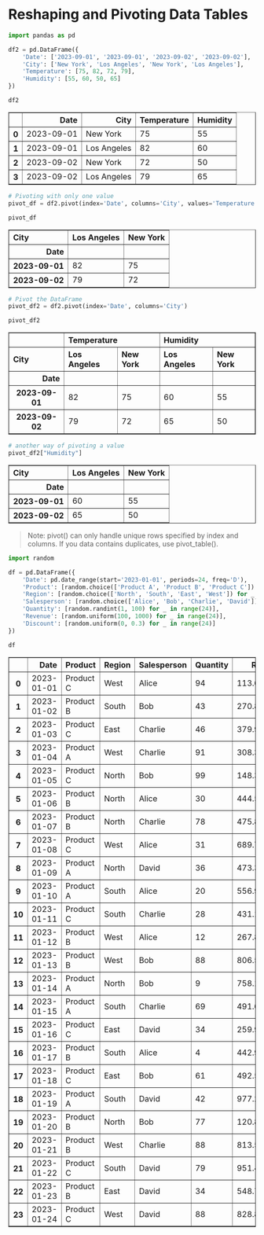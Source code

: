 # Reshaping and Pivoting Data Tables


```python
import pandas as pd
```


```python
df2 = pd.DataFrame({
    'Date': ['2023-09-01', '2023-09-01', '2023-09-02', '2023-09-02'],
    'City': ['New York', 'Los Angeles', 'New York', 'Los Angeles'],
    'Temperature': [75, 82, 72, 79],
    'Humidity': [55, 60, 50, 65]
})

df2
```




<div>
<style scoped>
    .dataframe tbody tr th:only-of-type {
        vertical-align: middle;
    }

    .dataframe tbody tr th {
        vertical-align: top;
    }

    .dataframe thead th {
        text-align: right;
    }
</style>
<table border="1" class="dataframe">
  <thead>
    <tr style="text-align: right;">
      <th></th>
      <th>Date</th>
      <th>City</th>
      <th>Temperature</th>
      <th>Humidity</th>
    </tr>
  </thead>
  <tbody>
    <tr>
      <th>0</th>
      <td>2023-09-01</td>
      <td>New York</td>
      <td>75</td>
      <td>55</td>
    </tr>
    <tr>
      <th>1</th>
      <td>2023-09-01</td>
      <td>Los Angeles</td>
      <td>82</td>
      <td>60</td>
    </tr>
    <tr>
      <th>2</th>
      <td>2023-09-02</td>
      <td>New York</td>
      <td>72</td>
      <td>50</td>
    </tr>
    <tr>
      <th>3</th>
      <td>2023-09-02</td>
      <td>Los Angeles</td>
      <td>79</td>
      <td>65</td>
    </tr>
  </tbody>
</table>
</div>




```python
# Pivoting with only one value
pivot_df = df2.pivot(index='Date', columns='City', values='Temperature')

pivot_df
```




<div>
<style scoped>
    .dataframe tbody tr th:only-of-type {
        vertical-align: middle;
    }

    .dataframe tbody tr th {
        vertical-align: top;
    }

    .dataframe thead th {
        text-align: right;
    }
</style>
<table border="1" class="dataframe">
  <thead>
    <tr style="text-align: right;">
      <th>City</th>
      <th>Los Angeles</th>
      <th>New York</th>
    </tr>
    <tr>
      <th>Date</th>
      <th></th>
      <th></th>
    </tr>
  </thead>
  <tbody>
    <tr>
      <th>2023-09-01</th>
      <td>82</td>
      <td>75</td>
    </tr>
    <tr>
      <th>2023-09-02</th>
      <td>79</td>
      <td>72</td>
    </tr>
  </tbody>
</table>
</div>




```python
# Pivot the DataFrame
pivot_df2 = df2.pivot(index='Date', columns='City')

pivot_df2
```




<div>
<style scoped>
    .dataframe tbody tr th:only-of-type {
        vertical-align: middle;
    }

    .dataframe tbody tr th {
        vertical-align: top;
    }

    .dataframe thead tr th {
        text-align: left;
    }

    .dataframe thead tr:last-of-type th {
        text-align: right;
    }
</style>
<table border="1" class="dataframe">
  <thead>
    <tr>
      <th></th>
      <th colspan="2" halign="left">Temperature</th>
      <th colspan="2" halign="left">Humidity</th>
    </tr>
    <tr>
      <th>City</th>
      <th>Los Angeles</th>
      <th>New York</th>
      <th>Los Angeles</th>
      <th>New York</th>
    </tr>
    <tr>
      <th>Date</th>
      <th></th>
      <th></th>
      <th></th>
      <th></th>
    </tr>
  </thead>
  <tbody>
    <tr>
      <th>2023-09-01</th>
      <td>82</td>
      <td>75</td>
      <td>60</td>
      <td>55</td>
    </tr>
    <tr>
      <th>2023-09-02</th>
      <td>79</td>
      <td>72</td>
      <td>65</td>
      <td>50</td>
    </tr>
  </tbody>
</table>
</div>




```python
# another way of pivoting a value
pivot_df2["Humidity"]
```




<div>
<style scoped>
    .dataframe tbody tr th:only-of-type {
        vertical-align: middle;
    }

    .dataframe tbody tr th {
        vertical-align: top;
    }

    .dataframe thead th {
        text-align: right;
    }
</style>
<table border="1" class="dataframe">
  <thead>
    <tr style="text-align: right;">
      <th>City</th>
      <th>Los Angeles</th>
      <th>New York</th>
    </tr>
    <tr>
      <th>Date</th>
      <th></th>
      <th></th>
    </tr>
  </thead>
  <tbody>
    <tr>
      <th>2023-09-01</th>
      <td>60</td>
      <td>55</td>
    </tr>
    <tr>
      <th>2023-09-02</th>
      <td>65</td>
      <td>50</td>
    </tr>
  </tbody>
</table>
</div>



> Note: pivot() can only handle unique rows specified by index and columns. If you data contains duplicates, use pivot_table().


```python
import random

df = pd.DataFrame({
    'Date': pd.date_range(start='2023-01-01', periods=24, freq='D'),
    'Product': [random.choice(['Product A', 'Product B', 'Product C']) for _ in range(24)],
    'Region': [random.choice(['North', 'South', 'East', 'West']) for _ in range(24)],
    'Salesperson': [random.choice(['Alice', 'Bob', 'Charlie', 'David']) for _ in range(24)],
    'Quantity': [random.randint(1, 100) for _ in range(24)],
    'Revenue': [random.uniform(100, 1000) for _ in range(24)],
    'Discount': [random.uniform(0, 0.3) for _ in range(24)]
})

df
```




<div>
<style scoped>
    .dataframe tbody tr th:only-of-type {
        vertical-align: middle;
    }

    .dataframe tbody tr th {
        vertical-align: top;
    }

    .dataframe thead th {
        text-align: right;
    }
</style>
<table border="1" class="dataframe">
  <thead>
    <tr style="text-align: right;">
      <th></th>
      <th>Date</th>
      <th>Product</th>
      <th>Region</th>
      <th>Salesperson</th>
      <th>Quantity</th>
      <th>Revenue</th>
      <th>Discount</th>
    </tr>
  </thead>
  <tbody>
    <tr>
      <th>0</th>
      <td>2023-01-01</td>
      <td>Product C</td>
      <td>West</td>
      <td>Alice</td>
      <td>94</td>
      <td>113.605019</td>
      <td>0.005939</td>
    </tr>
    <tr>
      <th>1</th>
      <td>2023-01-02</td>
      <td>Product B</td>
      <td>South</td>
      <td>Bob</td>
      <td>43</td>
      <td>270.812185</td>
      <td>0.260673</td>
    </tr>
    <tr>
      <th>2</th>
      <td>2023-01-03</td>
      <td>Product C</td>
      <td>East</td>
      <td>Charlie</td>
      <td>46</td>
      <td>379.921093</td>
      <td>0.289651</td>
    </tr>
    <tr>
      <th>3</th>
      <td>2023-01-04</td>
      <td>Product A</td>
      <td>West</td>
      <td>Charlie</td>
      <td>91</td>
      <td>308.300418</td>
      <td>0.186368</td>
    </tr>
    <tr>
      <th>4</th>
      <td>2023-01-05</td>
      <td>Product C</td>
      <td>North</td>
      <td>Bob</td>
      <td>99</td>
      <td>148.329768</td>
      <td>0.286213</td>
    </tr>
    <tr>
      <th>5</th>
      <td>2023-01-06</td>
      <td>Product B</td>
      <td>North</td>
      <td>Alice</td>
      <td>30</td>
      <td>444.536551</td>
      <td>0.192599</td>
    </tr>
    <tr>
      <th>6</th>
      <td>2023-01-07</td>
      <td>Product B</td>
      <td>North</td>
      <td>Charlie</td>
      <td>78</td>
      <td>475.805539</td>
      <td>0.055592</td>
    </tr>
    <tr>
      <th>7</th>
      <td>2023-01-08</td>
      <td>Product C</td>
      <td>West</td>
      <td>Alice</td>
      <td>31</td>
      <td>689.752691</td>
      <td>0.277317</td>
    </tr>
    <tr>
      <th>8</th>
      <td>2023-01-09</td>
      <td>Product A</td>
      <td>North</td>
      <td>David</td>
      <td>36</td>
      <td>473.341889</td>
      <td>0.224978</td>
    </tr>
    <tr>
      <th>9</th>
      <td>2023-01-10</td>
      <td>Product A</td>
      <td>South</td>
      <td>Alice</td>
      <td>20</td>
      <td>556.972303</td>
      <td>0.083827</td>
    </tr>
    <tr>
      <th>10</th>
      <td>2023-01-11</td>
      <td>Product C</td>
      <td>South</td>
      <td>Charlie</td>
      <td>28</td>
      <td>431.154195</td>
      <td>0.288060</td>
    </tr>
    <tr>
      <th>11</th>
      <td>2023-01-12</td>
      <td>Product B</td>
      <td>West</td>
      <td>Alice</td>
      <td>12</td>
      <td>267.823341</td>
      <td>0.291188</td>
    </tr>
    <tr>
      <th>12</th>
      <td>2023-01-13</td>
      <td>Product B</td>
      <td>West</td>
      <td>Bob</td>
      <td>88</td>
      <td>806.599805</td>
      <td>0.000061</td>
    </tr>
    <tr>
      <th>13</th>
      <td>2023-01-14</td>
      <td>Product A</td>
      <td>North</td>
      <td>Bob</td>
      <td>9</td>
      <td>758.139224</td>
      <td>0.296536</td>
    </tr>
    <tr>
      <th>14</th>
      <td>2023-01-15</td>
      <td>Product A</td>
      <td>South</td>
      <td>Charlie</td>
      <td>69</td>
      <td>491.656987</td>
      <td>0.198526</td>
    </tr>
    <tr>
      <th>15</th>
      <td>2023-01-16</td>
      <td>Product C</td>
      <td>East</td>
      <td>David</td>
      <td>34</td>
      <td>259.989669</td>
      <td>0.129658</td>
    </tr>
    <tr>
      <th>16</th>
      <td>2023-01-17</td>
      <td>Product B</td>
      <td>South</td>
      <td>Alice</td>
      <td>4</td>
      <td>442.904812</td>
      <td>0.210089</td>
    </tr>
    <tr>
      <th>17</th>
      <td>2023-01-18</td>
      <td>Product C</td>
      <td>East</td>
      <td>Bob</td>
      <td>61</td>
      <td>492.508169</td>
      <td>0.150000</td>
    </tr>
    <tr>
      <th>18</th>
      <td>2023-01-19</td>
      <td>Product A</td>
      <td>South</td>
      <td>David</td>
      <td>42</td>
      <td>977.251296</td>
      <td>0.074186</td>
    </tr>
    <tr>
      <th>19</th>
      <td>2023-01-20</td>
      <td>Product B</td>
      <td>North</td>
      <td>Bob</td>
      <td>77</td>
      <td>120.836222</td>
      <td>0.269793</td>
    </tr>
    <tr>
      <th>20</th>
      <td>2023-01-21</td>
      <td>Product B</td>
      <td>West</td>
      <td>Charlie</td>
      <td>88</td>
      <td>813.512123</td>
      <td>0.295050</td>
    </tr>
    <tr>
      <th>21</th>
      <td>2023-01-22</td>
      <td>Product C</td>
      <td>South</td>
      <td>David</td>
      <td>79</td>
      <td>951.435654</td>
      <td>0.187863</td>
    </tr>
    <tr>
      <th>22</th>
      <td>2023-01-23</td>
      <td>Product B</td>
      <td>East</td>
      <td>David</td>
      <td>34</td>
      <td>548.791728</td>
      <td>0.138378</td>
    </tr>
    <tr>
      <th>23</th>
      <td>2023-01-24</td>
      <td>Product C</td>
      <td>West</td>
      <td>David</td>
      <td>88</td>
      <td>828.828762</td>
      <td>0.262360</td>
    </tr>
  </tbody>
</table>
</div>


